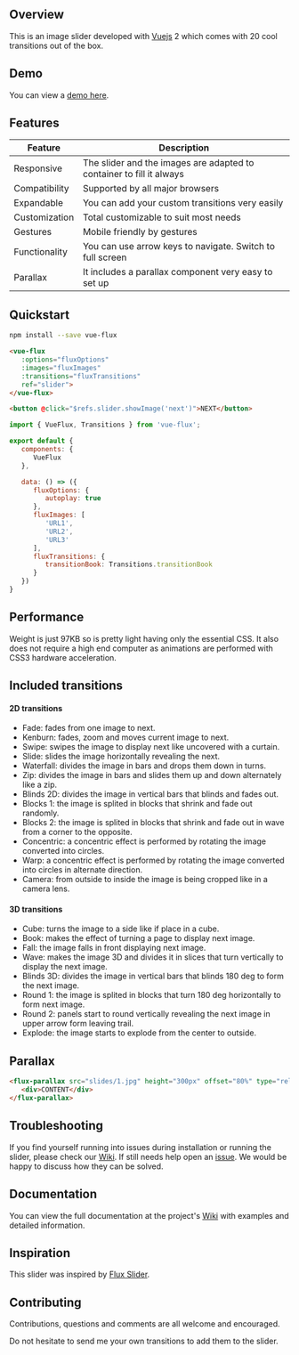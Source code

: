 ## Overview

This is an image slider developed with [Vuejs](https://vuejs.org/) 2 which comes with 20 cool transitions out of the box.

## Demo

You can view a [demo here](https://deulos.github.io/vue-flux/).

## Features
| Feature | Description |
|---------|-------------|
| Responsive | The slider and the images are adapted to container to fill it always |
| Compatibility | Supported by all major browsers |
| Expandable | You can add your custom transitions very easily |
| Customization | Total customizable to suit most needs |
| Gestures | Mobile friendly by gestures |
| Functionality | You can use arrow keys to navigate. Switch to full screen |
| Parallax | It includes a parallax component very easy to set up |

## Quickstart

``` bash
npm install --save vue-flux
```

``` html
<vue-flux
   :options="fluxOptions"
   :images="fluxImages"
   :transitions="fluxTransitions"
   ref="slider">
</vue-flux>

<button @click="$refs.slider.showImage('next')">NEXT</button>
```

``` javascript
import { VueFlux, Transitions } from 'vue-flux';

export default {
   components: {
      VueFlux
   },

   data: () => ({
      fluxOptions: {
         autoplay: true
      },
      fluxImages: [
         'URL1',
         'URL2',
         'URL3'
      ],
      fluxTransitions: {
         transitionBook: Transitions.transitionBook
      }
   })
}
```

## Performance

Weight is just 97KB so is pretty light having only the essential CSS. It also does not require a high end computer as animations are performed with CSS3 hardware acceleration.

## Included transitions

#### 2D transitions
* Fade: fades from one image to next.
* Kenburn: fades, zoom and moves current image to next.
* Swipe: swipes the image to display next like uncovered with a curtain.
* Slide: slides the image horizontally revealing the next.
* Waterfall: divides the image in bars and drops them down in turns.
* Zip: divides the image in bars and slides them up and down alternately like a zip.
* Blinds 2D: divides the image in vertical bars that blinds and fades out.
* Blocks 1: the image is splited in blocks that shrink and fade out randomly.
* Blocks 2: the image is splited in blocks that shrink and fade out in wave from a corner to the opposite.
* Concentric: a concentric effect is performed by rotating the image converted into circles.
* Warp: a concentric effect is performed by rotating the image converted into circles in alternate direction.
* Camera: from outside to inside the image is being cropped like in a camera lens.

#### 3D transitions
* Cube: turns the image to a side like if place in a cube.
* Book: makes the effect of turning a page to display next image.
* Fall: the image falls in front displaying next image.
* Wave: makes the image 3D and divides it in slices that turn vertically to display the next image.
* Blinds 3D: divides the image in vertical bars that blinds 180 deg to form the next image.
* Round 1: the image is splited in blocks that turn 180 deg horizontally to form next image.
* Round 2: panels start to round vertically revealing the next image in upper arrow form leaving trail.
* Explode: the image starts to explode from the center to outside.

## Parallax

``` html
<flux-parallax src="slides/1.jpg" height="300px" offset="80%" type="relative">
   <div>CONTENT</div>
</flux-parallax>
```

## Troubleshooting

If you find yourself running into issues during installation or running the slider, please check our [Wiki](https://github.com/deulos/vue-flux/wiki). If still needs help open an [issue](https://github.com/deulos/vue-flux/issues/new). We would be happy to discuss how they can be solved.

## Documentation

You can view the full documentation at the project's [Wiki](https://github.com/deulos/vue-flux/wiki) with examples and detailed information.

## Inspiration

This slider was inspired by [Flux Slider](http://joelambert.co.uk/flux/).

## Contributing

Contributions, questions and comments are all welcome and encouraged.

Do not hesitate to send me your own transitions to add them to the slider.
